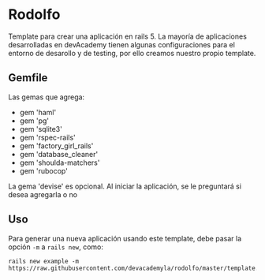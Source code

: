 # Rodolfo
Template para crear una aplicación en rails 5. La mayoría de aplicaciones desarrolladas en devAcademy tienen algunas configuraciones para el entorno de desarollo y de testing, por ello creamos nuestro propio template.

## Gemfile
Las gemas que agrega:
* gem 'haml'
* gem 'pg'
* gem 'sqlite3'
* gem 'rspec-rails'
* gem 'factory_girl_rails'
* gem 'database_cleaner'
* gem 'shoulda-matchers'
* gem 'rubocop'

La gema 'devise' es opcional. Al iniciar la aplicación, se le preguntará si desea agregarla o no

## Uso
Para generar una nueva aplicación usando este template, debe pasar la opción `-m` a `rails new`, como:
```
rails new example -m https://raw.githubusercontent.com/devacademyla/rodolfo/master/template.rb
```

